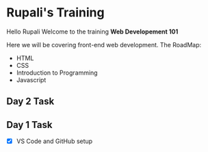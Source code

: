 # Rupali's Training

Hello Rupali Welcome to the training **Web Developement 101**

Here we will be covering front-end web development. 
The RoadMap: 
- HTML 
- CSS
- Introduction to Programming 
- Javascript
## Day 2 Task

## Day 1 Task
- [x] VS Code and GitHub setup